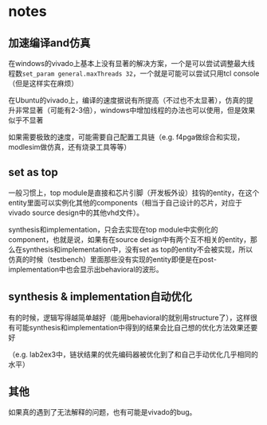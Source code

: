 # notes

## 加速编译and仿真

在windows的vivado上基本上没有显著的解决方案，一个是可以尝试调整最大线程数`set_param general.maxThreads 32`，一个就是可能可以尝试只用tcl console（但是这样实在麻烦）

在Ubuntu的vivado上，编译的速度据说有所提高（不过也不太显著），仿真的提升非常显著（可能有2-3倍），windows中增加线程的办法也可以使用，但是效果似乎不显著

如果需要极致的速度，可能需要自己配置工具链（e.g. f4pga做综合和实现，modlesim做仿真，还有烧录工具等等）

## set as top

一般习惯上，top module是直接和芯片引脚（开发板外设）挂钩的entity，在这个entity里面可以实例化其他的components（相当于自己设计的芯片，对应于vivado source design中的其他vhd文件）。

synthesis和implementation，只会去实现在top module中实例化的component，也就是说，如果有在source design中有两个互不相关的entity，那么在synthesis和implementation中，没有set as top的entity不会被实现，所以仿真的时候（testbench）里面那些没有实现的entity即便是在post-implementation中也会显示出behavioral的波形。

## synthesis & implementation自动优化

有的时候，逻辑写得越简单越好（能用behavioral的就别用structure了），这样很有可能synthesis和implementation中得到的结果会比自己想的优化方法效果还要好

（e.g. lab2ex3中，链状结果的优先编码器被优化到了和自己手动优化几乎相同的水平）

## 其他

如果真的遇到了无法解释的问题，也有可能是vivado的bug。